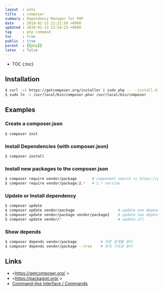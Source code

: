 ```yaml
---
layout  : wiki
title   : composer
summary : Dependency Manager for PHP
date    : 2019-01-13 22:21:50 +0900
updated : 2019-01-13 22:54:23 +0900
tag     : php command
toc     : true
public  : true
parent  : [[php]]
latex   : false
---
```

* TOC
{:toc}

## Installation
```sh
$ curl -sS https://getcomposer.org/installer | sudo php -- --install-dir=/usr/local/bin/
$ sudo ln -s /usr/local/bin/composer.phar /usr/local/bin/composer
```

## Examples
### Create a composer.json
```sh
$ composer init
```

### Install Dependencies (with composer.json)
```sh
$ composer install
```

### Install new packages to the composer.json
```sh
$ composer require vendor/package       # component search => https://packagist.org/
$ composer require vendor/package:2.*   # 2.* version
```

### Update or Install dependency
```sh
$ composer update
$ composer update vendor/package                    # update one dependency
$ composer update vendor/package vendor/package2    # update two dependencies
$ composer update vendor/*                          # update all
```

### Show depends
```sh
$ composer depends vendor/package           # 의존 관계를 본다
$ composer depends vendor/package --tree    # 트리 구조로 본다
```

## Links
* <https://getcomposer.org/ >
* <https://packagist.org/ >
* [Command-line interface / Commands](https://getcomposer.org/doc/03-cli.md )
